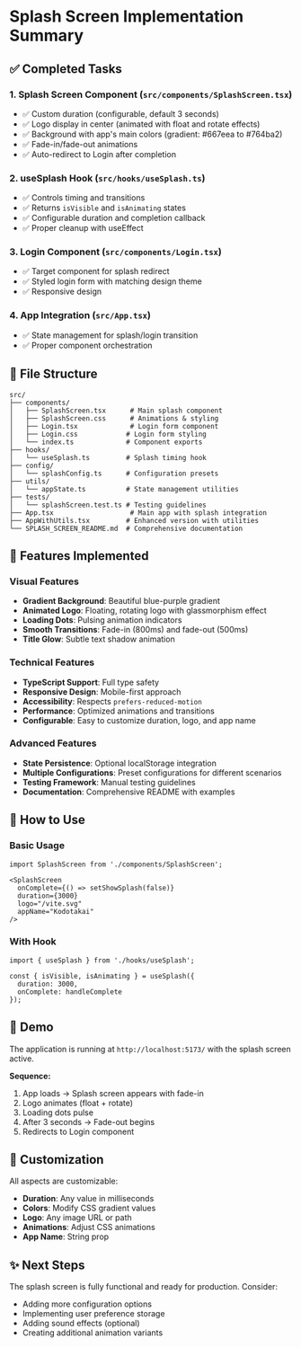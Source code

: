 # Splash Screen Implementation Summary

## ✅ Completed Tasks

### 1. **Splash Screen Component** (`src/components/SplashScreen.tsx`)
- ✅ Custom duration (configurable, default 3 seconds)
- ✅ Logo display in center (animated with float and rotate effects)
- ✅ Background with app's main colors (gradient: #667eea to #764ba2)
- ✅ Fade-in/fade-out animations
- ✅ Auto-redirect to Login after completion

### 2. **useSplash Hook** (`src/hooks/useSplash.ts`)
- ✅ Controls timing and transitions
- ✅ Returns `isVisible` and `isAnimating` states
- ✅ Configurable duration and completion callback
- ✅ Proper cleanup with useEffect

### 3. **Login Component** (`src/components/Login.tsx`)
- ✅ Target component for splash redirect
- ✅ Styled login form with matching design theme
- ✅ Responsive design

### 4. **App Integration** (`src/App.tsx`)
- ✅ State management for splash/login transition
- ✅ Proper component orchestration

## 📁 File Structure

```
src/
├── components/
│   ├── SplashScreen.tsx      # Main splash component
│   ├── SplashScreen.css      # Animations & styling
│   ├── Login.tsx             # Login form component
│   ├── Login.css            # Login form styling
│   └── index.ts             # Component exports
├── hooks/
│   └── useSplash.ts         # Splash timing hook
├── config/
│   └── splashConfig.ts      # Configuration presets
├── utils/
│   └── appState.ts          # State management utilities
├── tests/
│   └── splashScreen.test.ts # Testing guidelines
├── App.tsx                   # Main app with splash integration
├── AppWithUtils.tsx         # Enhanced version with utilities
└── SPLASH_SCREEN_README.md  # Comprehensive documentation
```

## 🎨 Features Implemented

### Visual Features
- **Gradient Background**: Beautiful blue-purple gradient
- **Animated Logo**: Floating, rotating logo with glassmorphism effect
- **Loading Dots**: Pulsing animation indicators
- **Smooth Transitions**: Fade-in (800ms) and fade-out (500ms)
- **Title Glow**: Subtle text shadow animation

### Technical Features
- **TypeScript Support**: Full type safety
- **Responsive Design**: Mobile-first approach
- **Accessibility**: Respects `prefers-reduced-motion`
- **Performance**: Optimized animations and transitions
- **Configurable**: Easy to customize duration, logo, and app name

### Advanced Features
- **State Persistence**: Optional localStorage integration
- **Multiple Configurations**: Preset configurations for different scenarios
- **Testing Framework**: Manual testing guidelines
- **Documentation**: Comprehensive README with examples

## 🚀 How to Use

### Basic Usage
```tsx
import SplashScreen from './components/SplashScreen';

<SplashScreen 
  onComplete={() => setShowSplash(false)}
  duration={3000}
  logo="/vite.svg"
  appName="Kodotakai"
/>
```

### With Hook
```tsx
import { useSplash } from './hooks/useSplash';

const { isVisible, isAnimating } = useSplash({
  duration: 3000,
  onComplete: handleComplete
});
```

## 🎯 Demo

The application is running at `http://localhost:5173/` with the splash screen active.

**Sequence:**
1. App loads → Splash screen appears with fade-in
2. Logo animates (float + rotate)
3. Loading dots pulse
4. After 3 seconds → Fade-out begins
5. Redirects to Login component

## 🔧 Customization

All aspects are customizable:
- **Duration**: Any value in milliseconds
- **Colors**: Modify CSS gradient values
- **Logo**: Any image URL or path
- **Animations**: Adjust CSS animations
- **App Name**: String prop

## ✨ Next Steps

The splash screen is fully functional and ready for production. Consider:
- Adding more configuration options
- Implementing user preference storage
- Adding sound effects (optional)
- Creating additional animation variants
